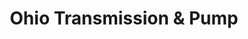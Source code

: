 ---
title: "Ohio Transmission & Pump"
url: /terre-haute/ohio-transmission-und-pump/
shop: Autoteile
---